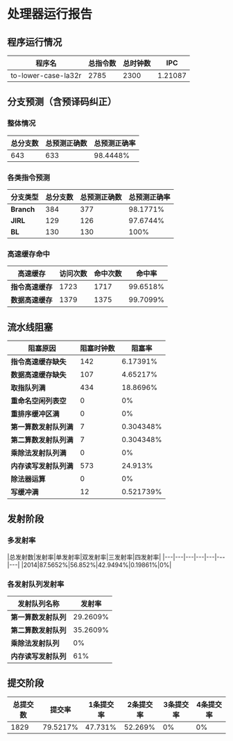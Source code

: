 # 处理器运行报告
## 程序运行情况
|程序名|总指令数|总时钟数|IPC|
|---|---|---|---|
|to-lower-case-la32r|2785|2300|1.21087|

## 分支预测（含预译码纠正）
### 整体情况
|总分支数|总预测正确数|总预测正确率|
|---|---|---|
|643|633|98.4448%|

### 各类指令预测
|分支类型|总分支数|总预测正确数|总预测正确率|
|---|---|---|---|
|**Branch**| 384 | 377 | 98.1771%|
|**JIRL**| 129 | 126 | 97.6744%|
|**BL**| 130 | 130 | 100%|

### 高速缓存命中
|高速缓存|访问次数|命中次数|命中率|
|---|---|---|---|
|**指令高速缓存**| 1723 | 1717 | 99.6518%|
|**数据高速缓存**| 1379 | 1375 | 99.7099%|
## 流水线阻塞
|阻塞原因|阻塞时钟数|阻塞率|
|---|---|---|
|**指令高速缓存缺失**| 142 | 6.17391%|
|**数据高速缓存缺失**| 107 | 4.65217%|
|**取指队列满**| 434 | 18.8696%|
|**重命名空闲列表空**|0 | 0%|
|**重排序缓冲区满**|0 | 0%|
|**第一算数发射队列满**|7 | 0.304348%|
|**第二算数发射队列满**|7 | 0.304348%|
|**乘除法发射队列满**|0 | 0%|
|**内存读写发射队列满**|573 | 24.913%|
|**除法器运算**|0 | 0%|
|**写缓冲满**|12 | 0.521739%|

## 发射阶段
### 多发射率
|总发射数|发射率|单发射率|双发射率|三发射率|四发射率|
|---|---|---|---|---|---|---|
|2014|87.5652%|56.852%|42.9494%|0.19861%|0%|

### 各发射队列发射率
|发射队列名称|发射率|
|---|---|
|**第一算数发射队列**|29.2609%|
|**第二算数发射队列**|35.2609%|
|**乘除法发射队列**|0%|
|**内存读写发射队列**|61%|

## 提交阶段
|总提交数|提交率|1条提交率|2条提交率|3条提交率|4条提交率|
|---|---|---|---|---|---|
|1829|79.5217%|47.731%|52.269%|0%|0%|
